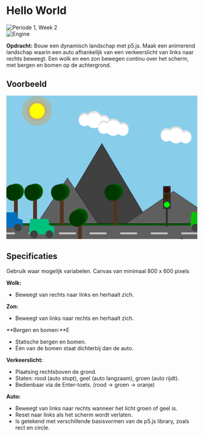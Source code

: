 # Hello World
<picture><img alt="Periode 1, Week 2" src="https://img.shields.io/badge/Week%202%20-%20empty?style=for-the-badge&label=Periode%201&color=%231C69F0"></picture>
<br>
<picture><img alt="Engine" src="https://img.shields.io/badge/P5.JS%20-%20empty?style=for-the-badge&logo=javascript&logoColor=%23ffffff&color=%23ED225D"></picture>


**Opdracht:** Bouw een dynamisch landschap met p5.js.
Maak een animerend landschap waarin een auto afhankelijk van een verkeerslicht van links naar rechts beweegt. Een wolk en een zon bewegen continu over het scherm, met bergen en bomen op de achtergrond.

## Voorbeeld
<picture><img alt="Engine" src="preview.gif"></picture>

## Specificaties
Gebruik waar mogelijk variabelen. Canvas van minimaal 800 x 600 pixels

**Wolk:**
- Beweegt van rechts naar links en herhaalt zich.

**Zon:**
- Beweegt van links naar rechts en herhaalt zich.

**Bergen en bomen:**E
- Statische bergen en bomen.
- Één van de bomen staat dichterbij dan de auto.

**Verkeerslicht:**
- Plaatsing rechtsboven de grond.
- Staten: rood (auto stopt), geel (auto langzaam), groen (auto rijdt).
- Bedienbaar via de Enter-toets. (rood → groen → oranje)

**Auto:**
- Beweegt van links naar rechts wanneer het licht groen of geel is.
- Reset naar links als het scherm wordt verlaten.
- Is getekend met verschillende basisvormen van de p5.js library, zoals rect en circle.

